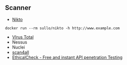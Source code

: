 ## Scanner
   - [Nikto](https://github.com/sullo/nikto)
   ```
   docker run --rm sullo/nikto -h http://www.example.com
   ```
   - [VIrus Total](https://www.virustotal.com)
   - Nessus
   - Nuclei
   - [scan4all](https://github.com/hktalent/scan4all)
   - [EthicalCheck - Free and instant API penetration Testing](https://www.ethicalcheck.dev/)
